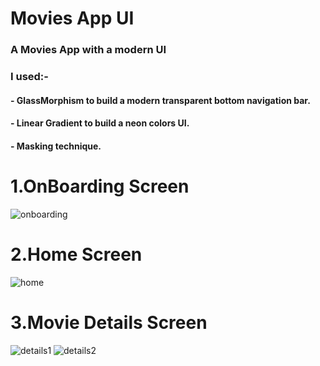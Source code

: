 # Movies App UI

### A  Movies App with a modern UI

### I used:-
#### - GlassMorphism to build a modern transparent bottom navigation bar.
#### - Linear Gradient to build a neon colors UI.
#### - Masking technique.



# 1.OnBoarding Screen
![onboarding](https://user-images.githubusercontent.com/57300921/214906313-d30e61d9-c0a5-4188-968c-272795ffc910.png)
# 2.Home Screen
![home](https://user-images.githubusercontent.com/57300921/214906696-7a468a32-16b6-460d-a69c-2116c3fbb38f.png)
# 3.Movie Details Screen
![details1](https://user-images.githubusercontent.com/57300921/214906726-2dd474c8-4ae7-4049-ab8f-d126a7903f9a.png)
![details2](https://user-images.githubusercontent.com/57300921/214906746-cb236c05-7e53-452f-925f-8f73f6367c71.png)




